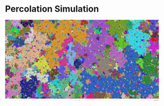 # Percolation Simulation

![Example](https://github.com/dmyTRUEk/images/blob/f054359fab6bbc471a741a1132507769cb60808f/percolation-simulation-v02.png)


